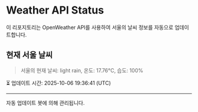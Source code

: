 
# Weather API Status

이 리포지토리는 OpenWeather API를 사용하여 서울의 날씨 정보를 자동으로 업데이트합니다.

## 현재 서울 날씨
> 서울의 현재 날씨: light rain, 온도: 17.76°C, 습도: 100%

⏳ 업데이트 시간: 2025-10-06 19:36:41 (UTC)

---
자동 업데이트 봇에 의해 관리됩니다.
